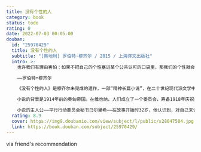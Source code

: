 ```yaml
---
title: 没有个性的人
category: book
status: todo
rating: 0
date: 2022-07-03 00:05:00
douban:
  id: "25970429"
  title: 没有个性的人
  subtitle: "[奥地利] 罗伯特·穆齐尔 / 2015 / 上海译文出版社"
  intro: >-
    也许我们有理由害怕：如果不把自己的个性塞进某个公共认可的口袋里，那我们的个性就会像粉末一样四散而开。

    ——罗伯特•穆齐尔

    《没有个性的人》是穆齐尔未完成的遗作，一部“精神长篇小说”，在二十世纪现代派文学中具有重要地位。一九九九年，应德国贝塔斯曼文学家出版社和慕尼黑文学之家的要求，有作家、评论家和德语语言文学专家各三十三名组成的评委会评出了一份二十世纪最重要的德语长篇小说名单，位居榜首的就是《没有个性的人》。

    小说的背景是1914年前的奥匈帝国。在维也纳，人们成立了一个委员会，筹备1918年庆祝奥皇弗兰茨•约瑟夫在位70周年的活动；在这同一年，德国将庆祝德皇威廉二世在位30周年。所以，人们称奥地利的这个行动为“平行行动”（然而，1918年正好将是这两个王国覆灭的年份，这将一个滑稽荒唐的炸弹放进小说的基底）。

    小说的主人公——平行行动委员会秘书乌尔里希——在故事开始时32岁，他认识到，对自己来说，可能性比中庸的、死板的现实性更重要；他觉得自己是个没有个性的人，因为他不再把人，而是把物质看作现代现实的中心：“今天……已经产生了一个无人的个性的世界，一个无经历者的经历的世界；他看到自己被迫面对时代的种种问题，面对理性和心灵、科学信仰和文化悲观主义之间的种种矛盾。另外，小说还描绘了主人公在平行行动的活动圈里接触到的行动负责人狄奥蒂玛、金融巨头和“大作家”阿恩海姆、年轻时代的朋友瓦尔特和克拉丽瑟、神经错乱的杀人犯莫斯布鲁格尔、同他一起经历乱伦的爱的胞妹阿加特等等。
  rating: 8.9
  cover: https://img9.doubanio.com/view/subject/l/public/s28047584.jpg
  link: https://book.douban.com/subject/25970429/
---
```


via friend's recommendation